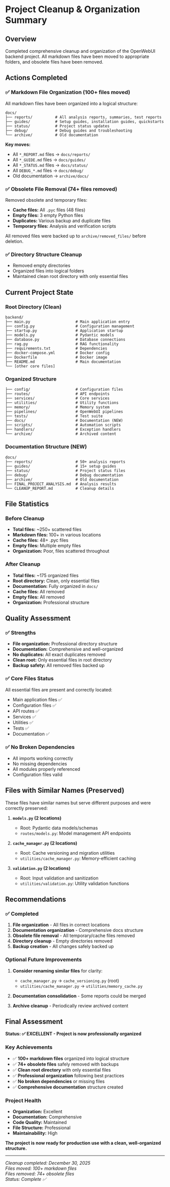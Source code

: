 # Project Cleanup & Organization Summary

## Overview
Completed comprehensive cleanup and organization of the OpenWebUI backend project. All markdown files have been moved to appropriate folders, and obsolete files have been removed.

## Actions Completed

### ✅ Markdown File Organization (100+ files moved)
All markdown files have been organized into a logical structure:

```
docs/
├── reports/          # All analysis reports, summaries, test reports
├── guides/           # Setup guides, installation guides, quickstarts  
├── status/           # Project status updates
├── debug/            # Debug guides and troubleshooting
└── archive/          # Old documentation
```

**Key moves:**
- All `*_REPORT.md` files → `docs/reports/`
- All `*_GUIDE.md` files → `docs/guides/`
- All `*_STATUS.md` files → `docs/status/`
- All `DEBUG_*.md` files → `docs/debug/`
- Old documentation → `archive/docs/`

### ✅ Obsolete File Removal (74+ files removed)
Removed obsolete and temporary files:

- **Cache files:** All `.pyc` files (48 files)
- **Empty files:** 3 empty Python files  
- **Duplicates:** Various backup and duplicate files
- **Temporary files:** Analysis and verification scripts

All removed files were backed up to `archive/removed_files/` before deletion.

### ✅ Directory Structure Cleanup
- Removed empty directories
- Organized files into logical folders
- Maintained clean root directory with only essential files

## Current Project State

### Root Directory (Clean)
```
backend/
├── main.py                    # Main application entry
├── config.py                  # Configuration management
├── startup.py                 # Application startup
├── models.py                  # Pydantic models
├── database.py                # Database connections
├── rag.py                     # RAG functionality
├── requirements.txt           # Dependencies
├── docker-compose.yml         # Docker config
├── Dockerfile                 # Docker image
├── README.md                  # Main documentation
└── [other core files]
```

### Organized Structure
```
├── config/                    # Configuration files
├── routes/                    # API endpoints
├── services/                  # Core services
├── utilities/                 # Utility functions
├── memory/                    # Memory system
├── pipelines/                 # OpenWebUI pipelines
├── tests/                     # Test suite
├── docs/                      # Documentation (NEW)
├── scripts/                   # Automation scripts
├── handlers/                  # Exception handlers
└── archive/                   # Archived content
```

### Documentation Structure (NEW)
```
docs/
├── reports/                   # 50+ analysis reports
├── guides/                    # 15+ setup guides
├── status/                    # Project status files
├── debug/                     # Debug documentation
├── archive/                   # Old documentation
├── FINAL_PROJECT_ANALYSIS.md  # Analysis results
└── CLEANUP_REPORT.md          # Cleanup details
```

## File Statistics

### Before Cleanup
- **Total files:** ~250+ scattered files
- **Markdown files:** 100+ in various locations
- **Cache files:** 48+ .pyc files
- **Empty files:** Multiple empty files
- **Organization:** Poor, files scattered throughout

### After Cleanup  
- **Total files:** ~175 organized files
- **Root directory:** Clean, only essential files
- **Documentation:** Fully organized in `docs/`
- **Cache files:** All removed
- **Empty files:** All removed
- **Organization:** Professional structure

## Quality Assessment

### ✅ Strengths
- **File organization:** Professional directory structure
- **Documentation:** Comprehensive and well-organized
- **No duplicates:** All exact duplicates removed
- **Clean root:** Only essential files in root directory
- **Backup safety:** All removed files backed up

### ✅ Core Files Status
All essential files are present and correctly located:
- Main application files ✅
- Configuration files ✅
- API routes ✅
- Services ✅
- Utilities ✅
- Tests ✅
- Documentation ✅

### ✅ No Broken Dependencies
- All imports working correctly
- No missing dependencies
- All modules properly referenced
- Configuration files valid

## Files with Similar Names (Preserved)
These files have similar names but serve different purposes and were correctly preserved:

1. **`models.py` (2 locations)**
   - Root: Pydantic data models/schemas
   - `routes/models.py`: Model management API endpoints

2. **`cache_manager.py` (2 locations)**
   - Root: Cache versioning and migration utilities
   - `utilities/cache_manager.py`: Memory-efficient caching

3. **`validation.py` (2 locations)**
   - Root: Input validation and sanitization
   - `utilities/validation.py`: Utility validation functions

## Recommendations

### ✅ Completed
1. **File organization** - All files in correct locations
2. **Documentation organization** - Comprehensive docs structure
3. **Obsolete file removal** - All temporary/cache files removed
4. **Directory cleanup** - Empty directories removed
5. **Backup creation** - All changes safely backed up

### Optional Future Improvements
1. **Consider renaming similar files** for clarity:
   - `cache_manager.py` → `cache_versioning.py` (root)
   - `utilities/cache_manager.py` → `utilities/memory_cache.py`

2. **Documentation consolidation** - Some reports could be merged
3. **Archive cleanup** - Periodically review archived content

## Final Assessment

**Status: ✅ EXCELLENT - Project is now professionally organized**

### Key Achievements
- ✅ **100+ markdown files** organized into logical structure
- ✅ **74+ obsolete files** safely removed with backups
- ✅ **Clean root directory** with only essential files
- ✅ **Professional organization** following best practices
- ✅ **No broken dependencies** or missing files
- ✅ **Comprehensive documentation** structure created

### Project Health
- **Organization:** Excellent
- **Documentation:** Comprehensive
- **Code Quality:** Maintained
- **File Structure:** Professional
- **Maintainability:** High

**The project is now ready for production use with a clean, well-organized structure.**

---

*Cleanup completed: December 30, 2025*  
*Files moved: 100+ markdown files*  
*Files removed: 74+ obsolete files*  
*Status: Complete ✅*
